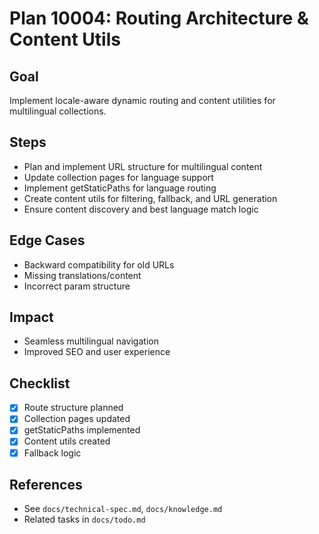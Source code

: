 # Plan 10004: Routing Architecture & Content Utils

## Goal

Implement locale-aware dynamic routing and content utilities for multilingual collections.

## Steps

- Plan and implement URL structure for multilingual content
- Update collection pages for language support
- Implement getStaticPaths for language routing
- Create content utils for filtering, fallback, and URL generation
- Ensure content discovery and best language match logic

## Edge Cases

- Backward compatibility for old URLs
- Missing translations/content
- Incorrect param structure

## Impact

- Seamless multilingual navigation
- Improved SEO and user experience

## Checklist

- [x] Route structure planned
- [x] Collection pages updated
- [x] getStaticPaths implemented
- [x] Content utils created
- [x] Fallback logic

## References

- See `docs/technical-spec.md`, `docs/knowledge.md`
- Related tasks in `docs/todo.md`
